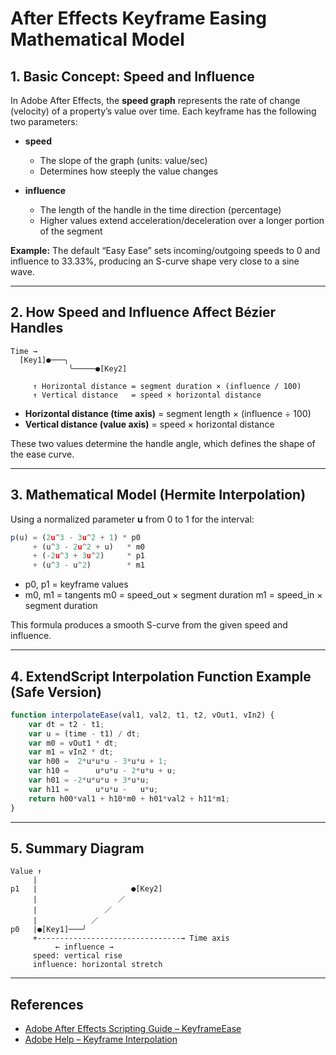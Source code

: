 # After Effects Keyframe Easing Mathematical Model

## 1. Basic Concept: Speed and Influence

In Adobe After Effects, the **speed graph** represents the rate of change (velocity) of a property’s value over time.
Each keyframe has the following two parameters:

* **speed**

  * The slope of the graph (units: value/sec)
  * Determines how steeply the value changes
* **influence**

  * The length of the handle in the time direction (percentage)
  * Higher values extend acceleration/deceleration over a longer portion of the segment

**Example:**
The default “Easy Ease” sets incoming/outgoing speeds to 0 and influence to 33.33%, producing an S-curve shape very close to a sine wave.

---

## 2. How Speed and Influence Affect Bézier Handles

```
Time →
  [Key1]●───╮
             ╰─────●[Key2]

     ↑ Horizontal distance = segment duration × (influence / 100)
     ↑ Vertical distance   = speed × horizontal distance
```

* **Horizontal distance (time axis)** = segment length × (influence ÷ 100)
* **Vertical distance (value axis)** = speed × horizontal distance

These two values determine the handle angle, which defines the shape of the ease curve.

---

## 3. Mathematical Model (Hermite Interpolation)

Using a normalized parameter **u** from 0 to 1 for the interval:

```jsx
p(u) = (2u^3 - 3u^2 + 1) * p0 
     + (u^3 - 2u^2 + u)   * m0
     + (-2u^3 + 3u^2)     * p1
     + (u^3 - u^2)        * m1
```

* p0, p1 = keyframe values
* m0, m1 = tangents
  m0 = speed\_out × segment duration
  m1 = speed\_in  × segment duration

This formula produces a smooth S-curve from the given speed and influence.

---

## 4. ExtendScript Interpolation Function Example (Safe Version)

```jsx
function interpolateEase(val1, val2, t1, t2, vOut1, vIn2) {
    var dt = t2 - t1;
    var u = (time - t1) / dt; 
    var m0 = vOut1 * dt;
    var m1 = vIn2 * dt;
    var h00 =  2*u*u*u - 3*u*u + 1;
    var h10 =      u*u*u - 2*u*u + u;
    var h01 = -2*u*u*u + 3*u*u;
    var h11 =      u*u*u -   u*u;
    return h00*val1 + h10*m0 + h01*val2 + h11*m1;
}
```

---

## 5. Summary Diagram

```
Value ↑
     |
p1   |                     ●[Key2]
     |                  ／
     |               ／
     |            ／
p0   |●[Key1]───╯
     +--------------------------------→ Time axis
          ← influence → 
     speed: vertical rise
     influence: horizontal stretch
```

---

## References

* [Adobe After Effects Scripting Guide – KeyframeEase](https://ae-scripting.docsforadobe.dev/other/keyframeease.html)
* [Adobe Help – Keyframe Interpolation](https://helpx.adobe.com/after-effects/using/keyframe-interpolation.html)
